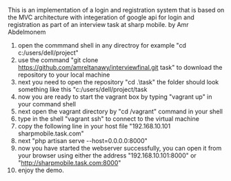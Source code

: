 This is an implementation of a login and registration system that is based on the MVC architecture with integeration of google api for login and registration as part of an interview task at sharp mobile. by Amr Abdelmonem

1. open the commmand shell in any directroy for example "cd c:/users/dell/project"
2. use the command "git clone https://github.com/amreltanawy/interviewfinal.git task" to download the repository to your local machine
3. next you need to open the repository "cd .\task\" the folder should look something like this "c:/users/dell/project/task <master >
4.  now you are ready to start the vagrant box by typing "vagrant up" in your command shell
5. next open the vagrant directory by "cd /vagrant" command in your shell
6. type in the shell "vagrant ssh" to connect to the virtual machine
7. copy the following line in your host file "192.168.10.101	sharpmobile.task.com"
8. next "php artisan serve --host=0.0.0.0:8000" 
9. now you have started the webserver successfully, you can open it from your browser using either the address "192.168.10.101:8000" or "http://sharpmobile.task.com:8000"
10. enjoy the demo.